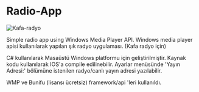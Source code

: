 # Radio-App
![Kafa-radyo](https://user-images.githubusercontent.com/36717373/60829638-fe5e6200-a1bd-11e9-98c0-3f1b12f7f548.png)

Simple radio app using Windows Media Player API. Windows media player apisi kullanılarak yapılan şık radyo uygulaması.
(Kafa radyo için)

C# kullanılarak Masaüstü Windows platformu için geliştirilmiştir. Kaynak kodu kullanılarak IOS'a compile edilinebilir.
Ayarlar menüsünde 'Yayın Adresi:' bölümüne istenilen radyo/canlı yayın adresi yazılabilir.

WMP ve Bunifu (lisansı ücretsiz) framework/api 'leri kullanıldı.
